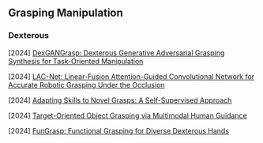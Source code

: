 ## Grasping Manipulation

### Dexterous

[2024] [DexGANGrasp: Dexterous Generative Adversarial Grasping Synthesis for Task-Oriented Manipulation](https://arxiv.org/abs/2407.17348)

[2024] [LAC-Net: Linear-Fusion Attention-Guided Convolutional Network for Accurate Robotic Grasping Under the Occlusion](https://arxiv.org/abs/2408.03238)

[2024] [Adapting Skills to Novel Grasps: A Self-Supervised Approach](https://arxiv.org/abs/2408.00178)

[2024] [Target-Oriented Object Grasping via Multimodal Human Guidance](https://arxiv.org/abs/2408.11138)

[2024] [FunGrasp: Functional Grasping for Diverse Dexterous Hands](https://arxiv.org/abs/2411.16755)